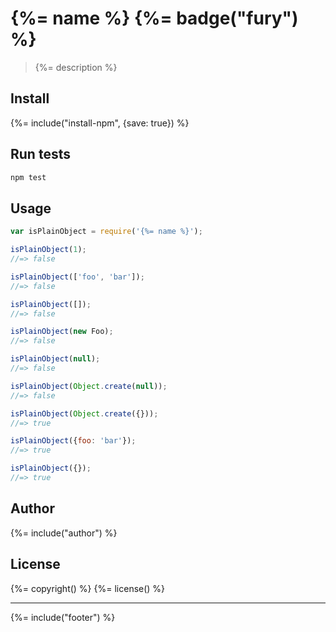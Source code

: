 # {%= name %} {%= badge("fury") %}

> {%= description %}

## Install
{%= include("install-npm", {save: true}) %}

## Run tests

```bash
npm test
```

## Usage

```js
var isPlainObject = require('{%= name %}');

isPlainObject(1);
//=> false

isPlainObject(['foo', 'bar']);
//=> false

isPlainObject([]);
//=> false

isPlainObject(new Foo);
//=> false

isPlainObject(null);
//=> false

isPlainObject(Object.create(null));
//=> false

isPlainObject(Object.create({}));
//=> true

isPlainObject({foo: 'bar'});
//=> true

isPlainObject({});
//=> true
```

## Author
{%= include("author") %}

## License
{%= copyright() %}
{%= license() %}

***

{%= include("footer") %}